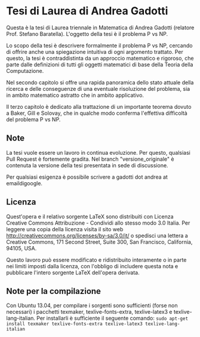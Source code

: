 Tesi di Laurea di Andrea Gadotti
================================

Questa è la tesi di Laurea triennale in Matematica di Andrea Gadotti (relatore Prof. Stefano Baratella). L'oggetto della tesi è il problema P vs NP.

Lo scopo della tesi è descrivere formalmente il problema P vs NP, cercando di offrire anche una spiegazione intuitiva di ogni argomento trattato. Per questo, la tesi è contraddistinta da un approccio matematico e rigoroso, che parte dalle definizioni di tutti gli oggetti matematici di base della Teoria della Computazione.

Nel secondo capitolo si offre una rapida panoramica dello stato attuale della ricerca e delle conseguenze di una eventuale risoluzione del problema, sia in ambito matematico astratto che in ambito applicativo.

Il terzo capitolo è dedicato alla trattazione di un importante teorema dovuto a Baker, Gill e Solovay, che in qualche modo conferma l'effettiva difficoltà del problema P vs NP.



Note
----

La tesi vuole essere un lavoro in continua evoluzione. Per questo, qualsiasi Pull Request è fortemente gradita.
Nel branch "versione_originale" è contenuta la versione della tesi presentata in sede di discussione.

Per qualsiasi esigenza è possibile scrivere a gadotti dot andrea at emaildigoogle.


Licenza
-------

Quest'opera e il relativo sorgente LaTeX sono distribuiti con Licenza Creative Commons Attribuzione - Condividi allo stesso modo 3.0 Italia.
Per leggere una copia della licenza visita il sito web http://creativecommons.org/licenses/by-sa/3.0/it/ o spedisci una lettera a Creative Commons, 171 Second
Street, Suite 300, San Francisco, California, 94105, USA.

Questo lavoro può essere modificato e ridistribuito interamente o in parte nei limiti imposti dalla licenza, con l'obbligo di includere questa nota e pubblicare l'intero sorgente LaTeX dell'opera derivata.


Note per la compilazione
------------------------

Con Ubuntu 13.04, per compilare i sorgenti sono sufficienti (forse non necessari) i pacchetti texmaker, texlive-fonts-extra, texlive-latex3 e texlive-lang-italian. Per installarli è sufficiente il seguente comando:
`sudo apt-get install texmaker texlive-fonts-extra texlive-latex3 texlive-lang-italian`


